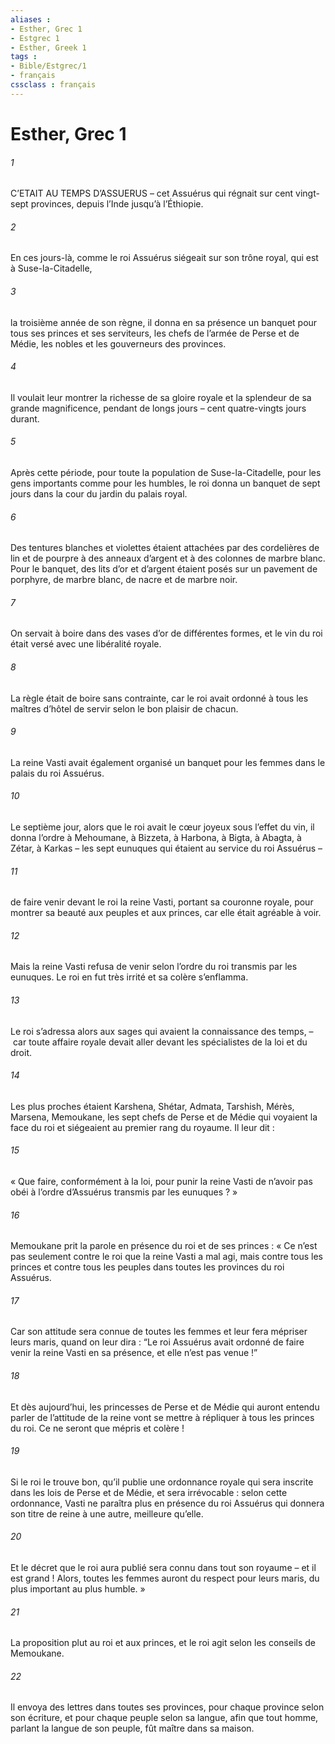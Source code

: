 ```yaml
---
aliases : 
- Esther, Grec 1
- Estgrec 1
- Esther, Greek 1
tags : 
- Bible/Estgrec/1
- français
cssclass : français
---
```


# Esther, Grec 1

###### 1
C’ETAIT AU TEMPS D’ASSUERUS – cet Assuérus qui régnait sur cent vingt-sept provinces, depuis l’Inde jusqu’à l’Éthiopie.
###### 2
En ces jours-là, comme le roi Assuérus siégeait sur son trône royal, qui est à Suse-la-Citadelle,
###### 3
la troisième année de son règne, il donna en sa présence un banquet pour tous ses princes et ses serviteurs, les chefs de l’armée de Perse et de Médie, les nobles et les gouverneurs des provinces.
###### 4
Il voulait leur montrer la richesse de sa gloire royale et la splendeur de sa grande magnificence, pendant de longs jours – cent quatre-vingts jours durant.
###### 5
Après cette période, pour toute la population de Suse-la-Citadelle, pour les gens importants comme pour les humbles, le roi donna un banquet de sept jours dans la cour du jardin du palais royal.
###### 6
Des tentures blanches et violettes étaient attachées par des cordelières de lin et de pourpre à des anneaux d’argent et à des colonnes de marbre blanc. Pour le banquet, des lits d’or et d’argent étaient posés sur un pavement de porphyre, de marbre blanc, de nacre et de marbre noir.
###### 7
On servait à boire dans des vases d’or de différentes formes, et le vin du roi était versé avec une libéralité royale.
###### 8
La règle était de boire sans contrainte, car le roi avait ordonné à tous les maîtres d’hôtel de servir selon le bon plaisir de chacun.
###### 9
La reine Vasti avait également organisé un banquet pour les femmes dans le palais du roi Assuérus.
###### 10
Le septième jour, alors que le roi avait le cœur joyeux sous l’effet du vin, il donna l’ordre à Mehoumane, à Bizzeta, à Harbona, à Bigta, à Abagta, à Zétar, à Karkas – les sept eunuques qui étaient au service du roi Assuérus –
###### 11
de faire venir devant le roi la reine Vasti, portant sa couronne royale, pour montrer sa beauté aux peuples et aux princes, car elle était agréable à voir.
###### 12
Mais la reine Vasti refusa de venir selon l’ordre du roi transmis par les eunuques. Le roi en fut très irrité et sa colère s’enflamma.
###### 13
Le roi s’adressa alors aux sages qui avaient la connaissance des temps, – car toute affaire royale devait aller devant les spécialistes de la loi et du droit.
###### 14
Les plus proches étaient Karshena, Shétar, Admata, Tarshish, Mérès, Marsena, Memoukane, les sept chefs de Perse et de Médie qui voyaient la face du roi et siégeaient au premier rang du royaume. Il leur dit :
###### 15
« Que faire, conformément à la loi, pour punir la reine Vasti de n’avoir pas obéi à l’ordre d’Assuérus transmis par les eunuques ? »
###### 16
Memoukane prit la parole en présence du roi et de ses princes : « Ce n’est pas seulement contre le roi que la reine Vasti a mal agi, mais contre tous les princes et contre tous les peuples dans toutes les provinces du roi Assuérus.
###### 17
Car son attitude sera connue de toutes les femmes et leur fera mépriser leurs maris, quand on leur dira : “Le roi Assuérus avait ordonné de faire venir la reine Vasti en sa présence, et elle n’est pas venue !”
###### 18
Et dès aujourd’hui, les princesses de Perse et de Médie qui auront entendu parler de l’attitude de la reine vont se mettre à répliquer à tous les princes du roi. Ce ne seront que mépris et colère !
###### 19
Si le roi le trouve bon, qu’il publie une ordonnance royale qui sera inscrite dans les lois de Perse et de Médie, et sera irrévocable : selon cette ordonnance, Vasti ne paraîtra plus en présence du roi Assuérus qui donnera son titre de reine à une autre, meilleure qu’elle.
###### 20
Et le décret que le roi aura publié sera connu dans tout son royaume – et il est grand ! Alors, toutes les femmes auront du respect pour leurs maris, du plus important au plus humble. »
###### 21
La proposition plut au roi et aux princes, et le roi agit selon les conseils de Memoukane.
###### 22
Il envoya des lettres dans toutes ses provinces, pour chaque province selon son écriture, et pour chaque peuple selon sa langue, afin que tout homme, parlant la langue de son peuple, fût maître dans sa maison.
